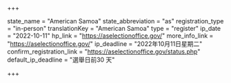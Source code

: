 +++

state_name = "American Samoa"
state_abbreviation = "as"
registration_type = "in-person"
translationKey = "American Samoa"
type = "register"
ip_date = "2022-10-11"
hp_link = "https://aselectionoffice.gov/"
more_info_link = "https://aselectionoffice.gov/"
ip_deadline = "2022年10月11日星期二"
confirm_registration_link = "https://aselectionoffice.gov/status.php"
default_ip_deadline = "選舉日前30 天"

+++